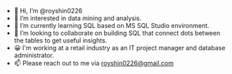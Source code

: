 - 👋 Hi, I’m @royshin0226
- 👀 I’m interested in data mining and analysis.
- 🌱 I’m currently learning SQL based on MS SQL Studio environment.
- 💞️ I’m looking to collaborate on building SQL that connect dots between the tables to get useful insights.
- 😀 I'm working at a retail industry as an IT project manager and database administrator.
- 📫 Please reach out to me via royshin0226@gmail.com

<!---
royshin0226/royshin0226 is a ✨ special ✨ repository because its `README.md` (this file) appears on your GitHub profile.
You can click the Preview link to take a look at your changes.
--->
